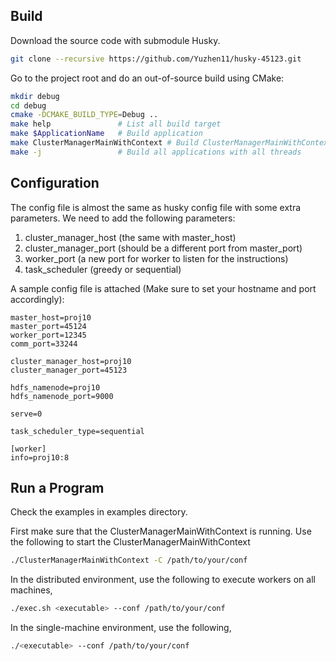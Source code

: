 
## Build

Download the source code with submodule Husky.
```sh
git clone --recursive https://github.com/Yuzhen11/husky-45123.git
```

Go to the project root and do an out-of-source build using CMake:
```sh
mkdir debug
cd debug
cmake -DCMAKE_BUILD_TYPE=Debug ..
make help               # List all build target
make $ApplicationName   # Build application
make ClusterManagerMainWithContext # Build ClusterManagerMainWithContext
make -j                 # Build all applications with all threads
```

## Configuration

The config file is almost the same as husky config file with some extra parameters. We need to add the following parameters:

1. cluster_manager_host (the same with master_host)
2. cluster_manager_port (should be a different port from master_port)
3. worker_port (a new port for worker to listen for the instructions)
4. task_scheduler (greedy or sequential)

A sample config file is attached (Make sure to set your hostname and port accordingly):
```
master_host=proj10
master_port=45124
worker_port=12345
comm_port=33244

cluster_manager_host=proj10
cluster_manager_port=45123

hdfs_namenode=proj10
hdfs_namenode_port=9000

serve=0

task_scheduler_type=sequential

[worker]
info=proj10:8
```

## Run a Program

Check the examples in examples directory.

First make sure that the ClusterManagerMainWithContext is running. Use the following to start the ClusterManagerMainWithContext

```sh
./ClusterManagerMainWithContext -C /path/to/your/conf
```

In the distributed environment, use the following to execute workers on all machines,

```sh
./exec.sh <executable> --conf /path/to/your/conf
```

In the single-machine environment, use the following,

```sh
./<executable> --conf /path/to/your/conf
```


